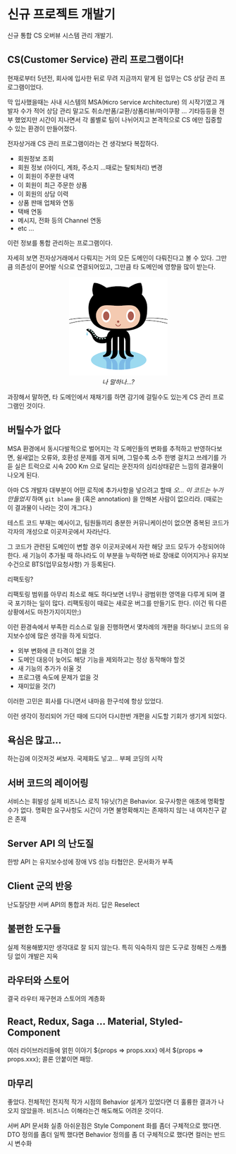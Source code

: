 # 신규 프로젝트 개발기

신규 통합 CS 오버뷰 시스템 관리 개발기.

## CS(Customer Service) 관리 프로그램이다!

현재로부터 5년전, 회사에 입사한 뒤로 무려 지금까지 맡게 된 업무는 CS 상담 관리 프로그램이었다.

막 입사했을때는 사내 시스템의 MSA(`M`icro `S`ervice `A`rchitecture) 의 시작기였고 개발자 수가 적어 상담 관리 말고도 취소/반품/교환/상품리뷰/마이쿠팡 ... 기타등등을 전부 했었지만 시간이 지나면서 각 롤별로 팀이 나뉘어지고 본격적으로 CS 에만 집중할 수 있는 환경이 만들어졌다.

전자상거래 CS 관리 프로그램이라는 건 생각보다 복잡하다.

- 회원정보 조회
- 회원 정보 (아이디, 계좌, 주소지 ...때로는 탈퇴처리) 변경
- 이 회원이 주문한 내역
- 이 회원이 최근 주문한 상품
- 이 회원의 상담 이력
- 상품 판매 업체와 연동
- 택배 연동
- 메시지, 전화 등의 Channel 연동
- etc ...

이런 정보를 통합 관리하는 프로그램이다.

자세히 보면 전자상거래에서 다뤄지는 거의 모든 도메인이 다뤄진다고 볼 수 있다. 그만큼 의존성이 문어발 식으로 연결되어있고, 그만큼 타 도메인에 영향을 많이 받는다.

<div style="text-align: center">
    <img src="octocat.png" alt="나...?">
    <br/>
    <em>나 말하나...?</em>
</div>

과장해서 말하면, 타 도메인에서 재채기를 하면 감기에 걸릴수도 있는게 CS 관리 프로그램인 것이다.

## 버틸수가 없다

MSA 환경에서 동시다발적으로 벌어지는 각 도메인들의 변화를 추적하고 반영하다보면, 쉴새없는 오류와, 호환성 문제를 겪게 되며, 그럴수록 소주 한병 걸치고 쓰레기를 가듣 실은 트럭으로 시속 200 Km 으로 달리는 운전자의 심리상태같은 느낌의 결과물이 나오게 된다.

아마 CS 개발자 대부분이 어떤 로직에 추가사항을 넣으려고 할때 *오... 이 코드는 누가 만들었지* 하며 `git blame` 을 (혹은 annotation) 을 안해본 사람이 없으리라.
(때로는 이 결과물이 나라는 것이 개그다.)

테스트 코드 부재는 예사이고, 팀원들끼리 충분한 커뮤니케이션이 없으면 중복된 코드가 각자의 개성으로 이곳저곳에서 자라난다.

그 코드가 관련된 도메인이 변할 경우 이곳저곳에서 자란 해당 코드 모두가 수정되어야 한다.
새 기능이 추가될 때 하나라도 이 부분을 누락하면 바로 장애로 이어지거나 유지보수건으로 BTS(업무요청사항) 가 등록된다.

리팩토링?

리팩토링 범위를 아무리 최소로 해도 하다보면 너무나 광범위한 영역을 다루게 되며 결국 포기하는 일이 많다. 리팩토링이 때로는 새로운 버그를 만들기도 한다. (이건 뭐 다른 상황에서도 마찬가지이지만;) 

이런 환경속에서 부족한 리소스로 일을 진행하면서 몇차례의 개편을 하다보니 코드의 유지보수성에 많은 생각을 하게 되었다.

- 외부 변화에 큰 타격이 없을 것
- 도메인 대응이 늦어도 해당 기능을 제외하고는 정상 동작해야 할것
- 새 기능의 추가가 쉬울 것
- 프로그램 속도에 문제가 없을 것
- 재미있을 것(?)

이러한 고민은 회사를 다니면서 내마음 한구석에 항상 있었다.

이런 생각이 정리되어 가던 때에 드디어 다시한번 개편을 시도할 기회가 생기게 되었다.

## 욕심은 많고...

하는김에 이것저것 써보자. 국제화도 넣고...
부페 코딩의 시작

## 서버 코드의 레이어링
서비스는 휘발성
실제 비즈니스 로직 1유닛(?)은 Behavior.
요구사항은 애초에 명확할수가 없다. 명확한 요구사항도 시간이 가면 불명확해지는 존재하지 않는 내 여자친구 같은 존재

## Server API 의 난도질
한방 API 는 유지보수성에 장애 VS 성능
타협안은.
문서화가 부족

## Client 군의 반응
난도질당한 서버 API의 통합과 처리.
답은 Reselect

## 불편한 도구들
실제 적용해봤지만 생각대로 잘 되지 않는다.
특히 익숙하지 않은 도구로 정해진 스캐폴딩 없이 개발은 지옥

## 라우터와 스토어
결국 라우터 재구현과 스토어의 계층화

## React, Redux, Saga ... Material, Styled-Component
여러 라이브러리들에 얽힌 이야기
${props => props.xxx} 에서 ${props => props.xxx}; 콜론 안붙이면 패망.

## 마무리
좋았다.
전체적인 전지적 작가 시점의 Behavior 설계가 있었다면 더 훌륭한 결과가 나오지 않았을까. 비즈니스 이해라는건 해도해도 어려운 것이다.

서버 API 문서화 실종
아쉬운점은 Style Component 화를 좀더 구체적으로 했다면.
DTO 정의를 좀더 일찍 했다면
Behavior 정의를 좀 더 구체적으로 했다면
컬러는 반드시 변수화